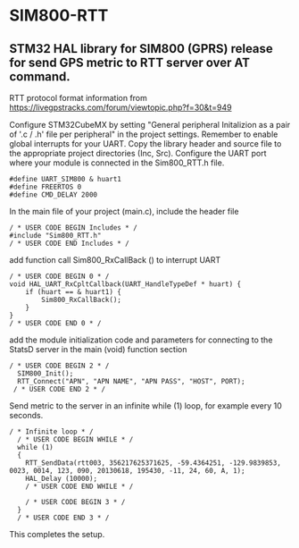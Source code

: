 # SIM800-RTT
## STM32 HAL library for SIM800 (GPRS) release for send GPS metric to RTT server over AT command.
RTT protocol format information from https://livegpstracks.com/forum/viewtopic.php?f=30&t=949

Configure STM32CubeMX by setting "General peripheral Initalizion as a pair of '.c / .h' file per peripheral" in the project settings.
Remember to enable global interrupts for your UART.
Copy the library header and source file to the appropriate project directories (Inc, Src).
Configure the UART port where your module is connected in the Sim800_RTT.h file.
```
#define UART_SIM800 & huart1
#define FREERTOS 0
#define CMD_DELAY 2000
```
In the main file of your project (main.c), include the header file
```
/ * USER CODE BEGIN Includes * /
#include "Sim800_RTT.h"
/ * USER CODE END Includes * /
```
add function call Sim800_RxCallBack () to interrupt UART
```
/ * USER CODE BEGIN 0 * /
void HAL_UART_RxCpltCallback(UART_HandleTypeDef * huart) {
    if (huart == & huart1) {
        Sim800_RxCallBack();
    }
}
/ * USER CODE END 0 * /
```
add the module initialization code and parameters for connecting to the StatsD server in the main (void) function section
```
/ * USER CODE BEGIN 2 * /
  SIM800_Init();
  RTT_Connect("APN", "APN NAME", "APN PASS", "HOST", PORT);
 / * USER CODE END 2 * /
```
Send metric to the server in an infinite while (1) loop, for example every 10 seconds.
```
/ * Infinite loop * /
  / * USER CODE BEGIN WHILE * /
  while (1)
  {
    RTT_SendData(rtt003, 356217625371625, -59.4364251, -129.9839853, 0023, 0014, 123, 090, 20130618, 195430, -11, 24, 60, A, 1);
    HAL_Delay (10000);
    / * USER CODE END WHILE * /

    / * USER CODE BEGIN 3 * /
  }
  / * USER CODE END 3 * /
```
This completes the setup.
